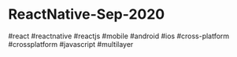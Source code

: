 # ReactNative-Sep-2020
#react
#reactnative
#reactjs
#mobile
#android
#ios
#cross-platform
#crossplatform
#javascript
#multilayer
